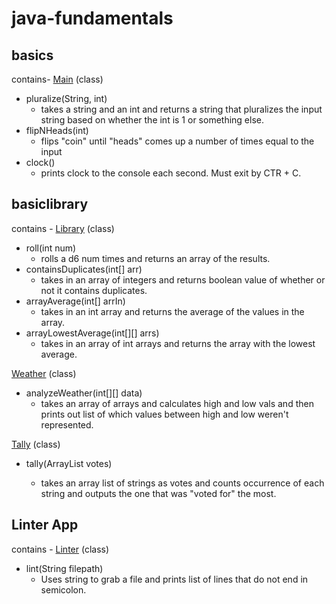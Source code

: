# java-fundamentals

## basics
contains-
[Main](./basics/Main.java) (class)
- pluralize(String, int)
	- takes a string and an int and returns a string that pluralizes the input string based on whether the int is 1 or something else.
- flipNHeads(int)
	- flips "coin" until "heads" comes up a number of times equal to the input
- clock()
	- prints clock to the console each second.  Must exit by CTR + C. 


## basiclibrary
contains -
[Library](./basiclibrary/src/main/java/basiclibrary/Library.java) (class)
	
- roll(int num)
	 - rolls a d6 num times and returns an array of the results.
- containsDuplicates(int[] arr)
	 - takes in an array of integers and returns boolean value of whether or not it contains duplicates.
- arrayAverage(int[] arrIn)
	- takes in an int array and returns the average of the values in the array.
- arrayLowestAverage(int[][] arrs)
	- takes in an array of int arrays and returns the array with the lowest average.

[Weather](./basiclibrary/src/main/java/basiclibrary/Weather.java) (class)
	
- analyzeWeather(int[][] data)
	 - takes an array of arrays and calculates high and low vals and then prints out list of which values between high and low weren't represented.

[Tally](./basiclibrary/src/main/java/basiclibrary/Tally.java) (class)
	
- tally(ArrayList<String> votes)
	 - takes an array list of strings as votes and counts occurrence of each string and outputs the one that was "voted for" the most.

## Linter App
contains -
[Linter](./basiclibrary/src/main/java/linter/Linter.java) (class)
- lint(String filepath)
  - Uses string to grab a file and prints list of lines that do not end in semicolon.
